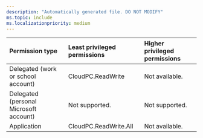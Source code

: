 ```yaml
---
description: "Automatically generated file. DO NOT MODIFY"
ms.topic: include
ms.localizationpriority: medium
---
```


|Permission type|Least privileged permissions|Higher privileged permissions|
|:---|:---|:---|
|Delegated (work or school account)|CloudPC.ReadWrite|Not available.|
|Delegated (personal Microsoft account)|Not supported.|Not supported.|
|Application|CloudPC.ReadWrite.All|Not available.|

